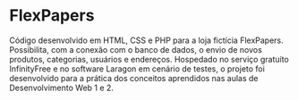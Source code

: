 # FlexPapers
 Código desenvolvido em HTML, CSS e PHP para a loja fictícia FlexPapers. Possibilita, com a conexão com o banco de dados, o envio de novos produtos, categorias, usuários e endereços. Hospedado no serviço gratuíto InfinityFree e no software Laragon em cenário de testes, o projeto foi desenvolvido para a prática dos conceitos aprendidos nas aulas de Desenvolvimento Web 1 e 2.
